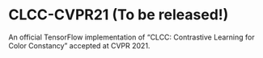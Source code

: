 # CLCC-CVPR21 (To be released!)
An official TensorFlow implementation of “CLCC: Contrastive Learning for Color Constancy” accepted at CVPR 2021.
